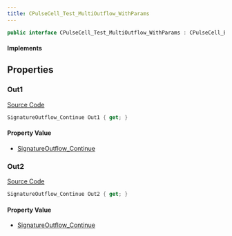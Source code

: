 ```yaml
---
title: CPulseCell_Test_MultiOutflow_WithParams
---
```


```csharp
public interface CPulseCell_Test_MultiOutflow_WithParams : CPulseCell_BaseFlow, CPulseCell_Base, ISchemaClass<CPulseCell_Base>, ISchemaClass<CPulseCell_BaseFlow>, ISchemaClass<CPulseCell_Test_MultiOutflow_WithParams>, ISchemaField, ISchemaClass, INativeHandle
```

#### Implements

## Properties

### Out1

[Source Code](https://github.com/swiftly-solution/swiftlys2/blob/beta/managed/src/SwiftlyS2.Generated/Schemas/Interfaces/CPulseCell_Test_MultiOutflow_WithParams.cs#L16)

```csharp
SignatureOutflow_Continue Out1 { get; }
```

#### Property Value

- [SignatureOutflow_Continue](/docs/api/shared/schemadefinitions/signatureoutflow_continue)

### Out2

[Source Code](https://github.com/swiftly-solution/swiftlys2/blob/beta/managed/src/SwiftlyS2.Generated/Schemas/Interfaces/CPulseCell_Test_MultiOutflow_WithParams.cs#L18)

```csharp
SignatureOutflow_Continue Out2 { get; }
```

#### Property Value

- [SignatureOutflow_Continue](/docs/api/shared/schemadefinitions/signatureoutflow_continue)


